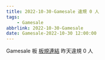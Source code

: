 ```yaml
---
title: 2022-10-30-Gamesale 違規 0 人
tags:
    - Gamesale
abbrlink: 2022-10-30-Gamesale
date: Gamesale-2022-10-30 12:00:00
---
```

Gamesale 板 [板規連結](https://www.ptt.cc/bbs/Gossiping/M.1637425085.A.07D.html)
昨天違規 0 人
